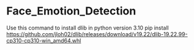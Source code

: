 # Face_Emotion_Detection

Use this command to install dlib in python version 3.10
pip install https://github.com/jloh02/dlib/releases/download/v19.22/dlib-19.22.99-cp310-cp310-win_amd64.whl
